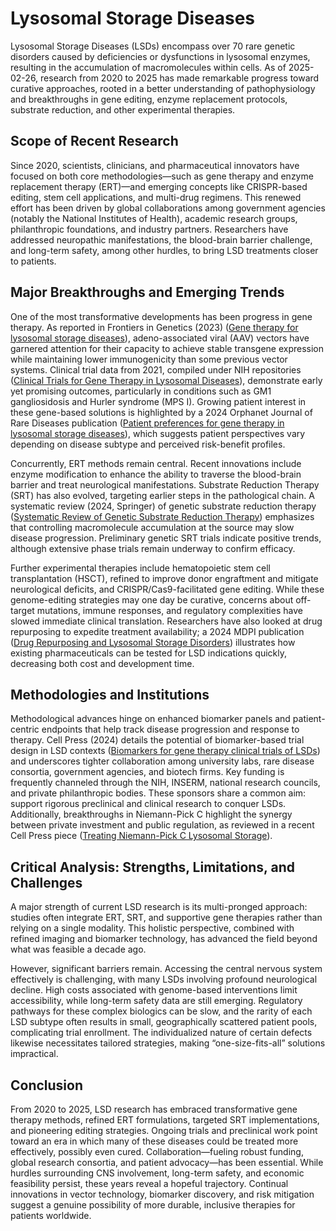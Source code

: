 # Lysosomal Storage Diseases

Lysosomal Storage Diseases (LSDs) encompass over 70 rare genetic disorders caused by deficiencies or dysfunctions in lysosomal enzymes, resulting in the accumulation of macromolecules within cells. As of 2025-02-26, research from 2020 to 2025 has made remarkable progress toward curative approaches, rooted in a better understanding of pathophysiology and breakthroughs in gene editing, enzyme replacement protocols, substrate reduction, and other experimental therapies.

## Scope of Recent Research

Since 2020, scientists, clinicians, and pharmaceutical innovators have focused on both core methodologies—such as gene therapy and enzyme replacement therapy (ERT)—and emerging concepts like CRISPR-based editing, stem cell applications, and multi-drug regimens. This renewed effort has been driven by global collaborations among government agencies (notably the National Institutes of Health), academic research groups, philanthropic foundations, and industry partners. Researchers have addressed neuropathic manifestations, the blood-brain barrier challenge, and long-term safety, among other hurdles, to bring LSD treatments closer to patients.

## Major Breakthroughs and Emerging Trends

One of the most transformative developments has been progress in gene therapy. As reported in Frontiers in Genetics (2023) ([Gene therapy for lysosomal storage diseases](https://www.frontiersin.org/journals/genetics/articles/10.3389/fgene.2023.1064924/full)), adeno-associated viral (AAV) vectors have garnered attention for their capacity to achieve stable transgene expression while maintaining lower immunogenicity than some previous vector systems. Clinical trial data from 2021, compiled under NIH repositories ([Clinical Trials for Gene Therapy in Lysosomal Diseases](https://pmc.ncbi.nlm.nih.gov/articles/PMC8481654/)), demonstrate early yet promising outcomes, particularly in conditions such as GM1 gangliosidosis and Hurler syndrome (MPS I). Growing patient interest in these gene-based solutions is highlighted by a 2024 Orphanet Journal of Rare Diseases publication ([Patient preferences for gene therapy in lysosomal storage diseases](https://ojrd.biomedcentral.com/articles/10.1186/s13023-024-03371-y)), which suggests patient perspectives vary depending on disease subtype and perceived risk-benefit profiles.

Concurrently, ERT methods remain central. Recent innovations include enzyme modification to enhance the ability to traverse the blood-brain barrier and treat neurological manifestations. Substrate Reduction Therapy (SRT) has also evolved, targeting earlier steps in the pathological chain. A systematic review (2024, Springer) of genetic substrate reduction therapy ([Systematic Review of Genetic Substrate Reduction Therapy](https://link.springer.com/article/10.1007/s40259-024-00674-1)) emphasizes that controlling macromolecule accumulation at the source may slow disease progression. Preliminary genetic SRT trials indicate positive trends, although extensive phase trials remain underway to confirm efficacy.

Further experimental therapies include hematopoietic stem cell transplantation (HSCT), refined to improve donor engraftment and mitigate neurological deficits, and CRISPR/Cas9-facilitated gene editing. While these genome-editing strategies may one day be curative, concerns about off-target mutations, immune responses, and regulatory complexities have slowed immediate clinical translation. Researchers have also looked at drug repurposing to expedite treatment availability; a 2024 MDPI publication ([Drug Repurposing and Lysosomal Storage Disorders](https://www.mdpi.com/2073-4425/15/3/290)) illustrates how existing pharmaceuticals can be tested for LSD indications quickly, decreasing both cost and development time.

## Methodologies and Institutions

Methodological advances hinge on enhanced biomarker panels and patient-centric endpoints that help track disease progression and response to therapy. Cell Press (2024) details the potential of biomarker-based trial design in LSD contexts ([Biomarkers for gene therapy clinical trials of LSDs](https://www.cell.com/molecular-therapy-family/molecular-therapy/fulltext/S1525-0016(24)00385-X)) and underscores tighter collaboration among university labs, rare disease consortia, government agencies, and biotech firms. Key funding is frequently channeled through the NIH, INSERM, national research councils, and private philanthropic bodies. These sponsors share a common aim: support rigorous preclinical and clinical research to conquer LSDs. Additionally, breakthroughs in Niemann-Pick C highlight the synergy between private investment and public regulation, as reviewed in a recent Cell Press piece ([Treating Niemann-Pick C Lysosomal Storage](https://www.cell.com/trends/molecular-medicine/fulltext/S1471-4914(24)00313-7)).

## Critical Analysis: Strengths, Limitations, and Challenges

A major strength of current LSD research is its multi-pronged approach: studies often integrate ERT, SRT, and supportive gene therapies rather than relying on a single modality. This holistic perspective, combined with refined imaging and biomarker technology, has advanced the field beyond what was feasible a decade ago.

However, significant barriers remain. Accessing the central nervous system effectively is challenging, with many LSDs involving profound neurological decline. High costs associated with genome-based interventions limit accessibility, while long-term safety data are still emerging. Regulatory pathways for these complex biologics can be slow, and the rarity of each LSD subtype often results in small, geographically scattered patient pools, complicating trial enrollment. The individualized nature of certain defects likewise necessitates tailored strategies, making “one-size-fits-all” solutions impractical.

## Conclusion

From 2020 to 2025, LSD research has embraced transformative gene therapy methods, refined ERT formulations, targeted SRT implementations, and pioneering editing strategies. Ongoing trials and preclinical work point toward an era in which many of these diseases could be treated more effectively, possibly even cured. Collaboration—fueling robust funding, global research consortia, and patient advocacy—has been essential. While hurdles surrounding CNS involvement, long-term safety, and economic feasibility persist, these years reveal a hopeful trajectory. Continual innovations in vector technology, biomarker discovery, and risk mitigation suggest a genuine possibility of more durable, inclusive therapies for patients worldwide.
